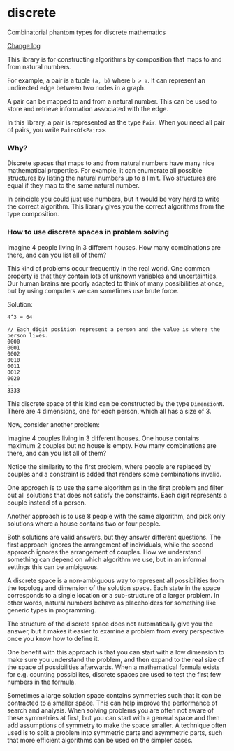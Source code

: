# discrete
Combinatorial phantom types for discrete mathematics

[Change log](./CHANGES.md)

This library is for constructing algorithms by composition that maps to and from natural numbers.

For example, a pair is a tuple `(a, b)` where `b > a`.
It can represent an undirected edge between two nodes in a graph.

A pair can be mapped to and from a natural number.
This can be used to store and retrieve information associated with the edge.

In this library, a pair is represented as the type `Pair`.
When you need all pair of pairs, you write `Pair<Of<Pair>>`.

### Why?

Discrete spaces that maps to and from natural numbers have many nice mathematical properties.
For example, it can enumerate all possible structures by listing the natural numbers up to a limit.
Two structures are equal if they map to the same natural number.

In principle you could just use numbers, but it would be very hard to write the correct algorithm.
This library gives you the correct algorithms from the type composition.

### How to use discrete spaces in problem solving

Imagine 4 people living in 3 different houses. How many combinations are there,
and can you list all of them?

This kind of problems occur frequently in the real world.
One common property is that they contain lots of unknown variables and uncertainties.
Our human brains are poorly adapted to think of many possibilities at once,
but by using computers we can sometimes use brute force.

Solution:
```
4^3 = 64

// Each digit position represent a person and the value is where the person lives.
0000
0001
0002
0010
0011
0012
0020
...
3333
```

This discrete space of this kind can be constructed by the type `DimensionN`.
There are 4 dimensions, one for each person, which all has a size of 3.

Now, consider another problem:

Imagine 4 couples living in 3 different houses. One house contains maximum 2 couples but no house is empty.
How many combinations are there, and can you list all of them?

Notice the similarity to the first problem, where people are replaced by couples and
a constraint is added that renders some combinations invalid.

One approach is to use the same algorithm as in the first problem and filter out
all solutions that does not satisfy the constraints.
Each digit represents a couple instead of a person.

Another approach is to use 8 people with the same algorithm,
and pick only solutions where a house contains two or four people.

Both solutions are valid answers, but they answer different questions.
The first approach ignores the arrangement of individuals, while the second approach ignores the arrangement of couples.
How we understand something can depend on which algorithm we use,
but in an informal settings this can be ambiguous.

A discrete space is a non-ambiguous way to represent all possibilities from the topology and dimension of the solution space.
Each state in the space corresponds to a single location or a sub-structure of a larger problem.
In other words, natural numbers behave as placeholders for something like generic types in programming.

The structure of the discrete space does not automatically give you the answer,
but it makes it easier to examine a problem from every perspective once you know how to define it.

One benefit with this approach is that you can start with a low dimension to make sure you understand the problem,
and then expand to the real size of the space of possibilities afterwards.
When a mathematical formula exists for e.g. counting possibilites,
discrete spaces are used to test the first few numbers in the formula.

Sometimes a large solution space contains symmetries such that it can be contracted to a smaller space.
This can help improve the performance of search and analysis.
When solving problems you are often not aware of these symmetries at first,
but you can start with a general space and then add assumptions of symmetry to make the space smaller.
A technique often used is to split a problem into symmetric parts and asymmetric parts,
such that more efficient algorithms can be used on the simpler cases.
